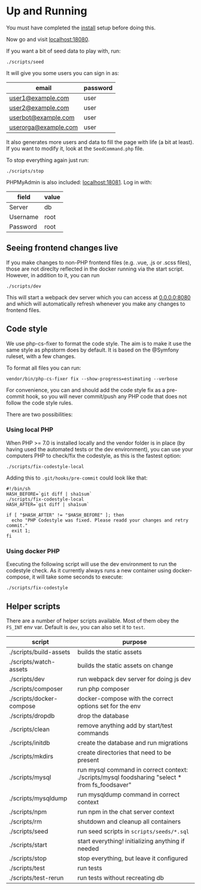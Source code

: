# Up and Running

You must have completed the [install](./install.md) setup before doing this.

Now go and visit [localhost:18080](http://localhost:18080).

If you want a bit of seed data to play with, run:

```
./scripts/seed
```

It will give you some users you can sign in as:

| email                | password |
|----------------------|----------|
| user1@example.com    | user     |
| user2@example.com    | user     |
| userbot@example.com  | user     |
| userorga@example.com | user     |

It also generates more users and data to fill the page with life (a bit at least). If you want to modify it, look at the `SeedCommand.php` file.

To stop everything again just run:

```
./scripts/stop
```

PHPMyAdmin is also included: [localhost:18081](http://localhost:18081). Log in with:

| field | value |
|-------|-------|
| Server | db |
| Username | root |
| Password | root |

## Seeing frontend changes live
If you make changes to non-PHP frontend files (e.g. .vue, .js or .scss files), those are not direclty reflected in the docker running via the start script.
However, in addition to it, you can run 
```
./scripts/dev
```
This will start a webpack dev server which you can access at [0.0.0.0:8080](http://0.0.0.0:8080/) and which will automatically refresh whenever you make any changes to frontend files.

## Code style

We use php-cs-fixer to format the code style. The aim is to make it use the same style as phpstorm does by default.
It is based on the @Symfony ruleset, with a few changes.

To format all files you can run:

```
vendor/bin/php-cs-fixer fix --show-progress=estimating --verbose
```

For convenience, you can and should add the code style fix as a pre-commit hook, so you will never commit/push any PHP code that does not
follow the code style rules.

There are two possibilities:

### Using local PHP

When PHP >= 7.0 is installed locally and the vendor folder is in place (by having used the automated tests or the dev environment), you can use
your computers PHP to check/fix the codestyle, as this is the fastest option:

```
./scripts/fix-codestyle-local
```

Adding this to `.git/hooks/pre-commit` could look like that:

```
#!/bin/sh
HASH_BEFORE=`git diff | sha1sum`
./scripts/fix-codestyle-local
HASH_AFTER=`git diff | sha1sum`

if [ "$HASH_AFTER" != "$HASH_BEFORE" ]; then
  echo "PHP Codestyle was fixed. Please readd your changes and retry commit."
  exit 1;
fi
```

### Using docker PHP

Executing the following script will use the dev environment to run the codestyle check. As it currently always runs a new container using docker-compose, it will take some seconds to execute:

```
./scripts/fix-codestyle
```

## Helper scripts

There are a number of helper scripts available. Most of them obey the `FS_INT` env var. Default is `dev`, you can also set it to `test`.

| script | purpose |
|--------|---------|
| ./scripts/build-assets | builds the static assets |
| ./scripts/watch-assets | builds the static assets on change |
| ./scripts/dev | run webpack dev server for doing js dev |
| ./scripts/composer | run php composer |
| ./scripts/docker-compose | docker-compose with the correct options set for the env |
| ./scripts/dropdb | drop the database |
| ./scripts/clean | remove anything add by start/test commands |
| ./scripts/initdb | create the database and run migrations |
| ./scripts/mkdirs | create directories that need to be present |
| ./scripts/mysql | run mysql command in correct context: ./scripts/mysql foodsharing "select * from fs_foodsaver" |
| ./scripts/mysqldump | run mysqldump command in correct context |
| ./scripts/npm | run npm in the chat server context |
| ./scripts/rm | shutdown and cleanup all containers |
| ./scripts/seed | run seed scripts in `scripts/seeds/*.sql` |
| ./scripts/start| start everything! initializing anything if needed |
| ./scripts/stop | stop everything, but leave it configured |
| ./scripts/test | run tests |
| ./scripts/test-rerun | run tests without recreating db |
